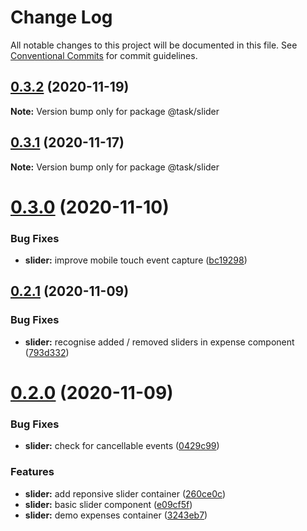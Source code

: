 # Change Log

All notable changes to this project will be documented in this file.
See [Conventional Commits](https://conventionalcommits.org) for commit guidelines.

## [0.3.2](https://github.com/HitkoDev/slider/compare/v0.3.1...v0.3.2) (2020-11-19)

**Note:** Version bump only for package @task/slider





## [0.3.1](https://github.com/HitkoDev/slider/compare/v0.3.0...v0.3.1) (2020-11-17)

**Note:** Version bump only for package @task/slider





# [0.3.0](https://github.com/HitkoDev/slider/compare/v0.2.1...v0.3.0) (2020-11-10)


### Bug Fixes

* **slider:** improve mobile touch event capture ([bc19298](https://github.com/HitkoDev/slider/commit/bc19298fead1f26644eec22ed99a19f279fea2db))





## [0.2.1](https://github.com/HitkoDev/slider/compare/v0.2.0...v0.2.1) (2020-11-09)


### Bug Fixes

* **slider:** recognise added / removed sliders in expense component ([793d332](https://github.com/HitkoDev/slider/commit/793d3328e219743e1e89adb3d5a660c8d4cee1f5))





# [0.2.0](https://github.com/HitkoDev/slider/compare/v0.1.0...v0.2.0) (2020-11-09)


### Bug Fixes

* **slider:** check for cancellable events ([0429c99](https://github.com/HitkoDev/slider/commit/0429c993710f67cafd8343ac4cc19720ad6931e5))


### Features

* **slider:** add reponsive slider container ([260ce0c](https://github.com/HitkoDev/slider/commit/260ce0cfb46eb70376ec9bd2df63764bfea9d5ff))
* **slider:** basic slider component ([e09cf5f](https://github.com/HitkoDev/slider/commit/e09cf5f454b1027b48b5ebccec2fc3954bbd846d))
* **slider:** demo expenses container ([3243eb7](https://github.com/HitkoDev/slider/commit/3243eb7adee1d9a1e6164200120af8e096b504f5))
